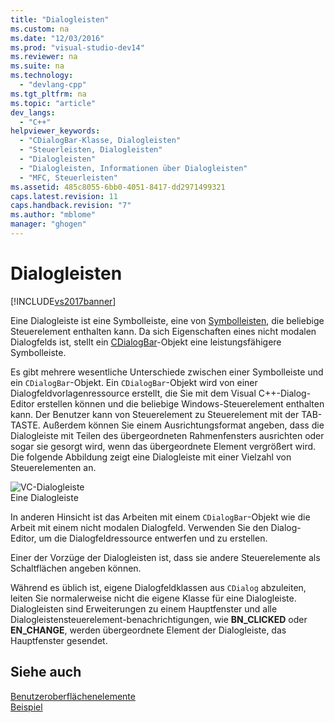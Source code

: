 ```yaml
---
title: "Dialogleisten"
ms.custom: na
ms.date: "12/03/2016"
ms.prod: "visual-studio-dev14"
ms.reviewer: na
ms.suite: na
ms.technology: 
  - "devlang-cpp"
ms.tgt_pltfrm: na
ms.topic: "article"
dev_langs: 
  - "C++"
helpviewer_keywords: 
  - "CDialogBar-Klasse, Dialogleisten"
  - "Steuerleisten, Dialogleisten"
  - "Dialogleisten"
  - "Dialogleisten, Informationen über Dialogleisten"
  - "MFC, Steuerleisten"
ms.assetid: 485c8055-6bb0-4051-8417-dd2971499321
caps.latest.revision: 11
caps.handback.revision: "7"
ms.author: "mblome"
manager: "ghogen"
---
```

# Dialogleisten
[!INCLUDE[vs2017banner](../assembler/inline/includes/vs2017banner.md)]

Eine Dialogleiste ist eine Symbolleiste, eine von [Symbolleisten](../mfc/control-bars.md), die beliebige Steuerelement enthalten kann.  Da sich Eigenschaften eines nicht modalen Dialogfelds ist, stellt ein [CDialogBar](../mfc/reference/cdialogbar-class.md)\-Objekt eine leistungsfähigere Symbolleiste.  
  
 Es gibt mehrere wesentliche Unterschiede zwischen einer Symbolleiste und ein `CDialogBar`\-Objekt.  Ein `CDialogBar`\-Objekt wird von einer Dialogfeldvorlagenressource erstellt, die Sie mit dem Visual C\+\+\-Dialog\-Editor erstellen können und die beliebige Windows\-Steuerelement enthalten kann.  Der Benutzer kann von Steuerelement zu Steuerelement mit der TAB\-TASTE.  Außerdem können Sie einem Ausrichtungsformat angeben, dass die Dialogleiste mit Teilen des übergeordneten Rahmenfensters ausrichten oder sogar sie gesorgt wird, wenn das übergeordnete Element vergrößert wird.  Die folgende Abbildung zeigt eine Dialogleiste mit einer Vielzahl von Steuerelementen an.  
  
 ![VC&#45;Dialogleiste](../mfc/media/vc378t1.png "vc378T1")  
Eine Dialogleiste  
  
 In anderen Hinsicht ist das Arbeiten mit einem `CDialogBar`\-Objekt wie die Arbeit mit einem nicht modalen Dialogfeld.  Verwenden Sie den Dialog\-Editor, um die Dialogfeldressource entwerfen und zu erstellen.  
  
 Einer der Vorzüge der Dialogleisten ist, dass sie andere Steuerelemente als Schaltflächen angeben können.  
  
 Während es üblich ist, eigene Dialogfeldklassen aus `CDialog` abzuleiten, leiten Sie normalerweise nicht die eigene Klasse für eine Dialogleiste.  Dialogleisten sind Erweiterungen zu einem Hauptfenster und alle Dialogleistensteuerelement\-benachrichtigungen, wie **BN\_CLICKED** oder **EN\_CHANGE**, werden übergeordnete Element der Dialogleiste, das Hauptfenster gesendet.  
  
## Siehe auch  
 [Benutzeroberflächenelemente](../mfc/user-interface-elements-mfc.md)   
 [Beispiel](../top/visual-cpp-samples.md)